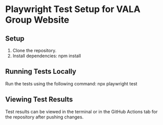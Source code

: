 # Playwright Test Setup for VALA Group Website

## Setup

1. Clone the repository.
2. Install dependencies:
npm install

## Running Tests Locally

Run the tests using the following command:
npx playwright test

## Viewing Test Results

Test results can be viewed in the terminal or in the GitHub Actions tab for the repository after pushing changes.